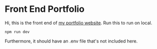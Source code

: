 # Front End Portfolio

Hi, this is the front end of [my portfolio website](bernicojc.com). Run this to run on local.

```
npm run dev
```

Furthermore, it should have an .env file that's not included here.
